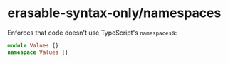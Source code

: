 # erasable-syntax-only/namespaces

<!-- end auto-generated rule header -->

Enforces that code doesn't use TypeScript's `namespaces`s:

```ts
module Values {}
namespace Values {}
```
